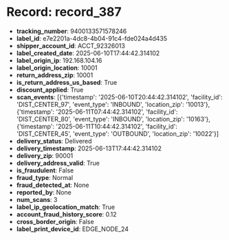 # Record: record_387

- **tracking_number**: 9400133571578246
- **label_id**: e7e2201a-4dc8-4b04-91c4-fde024a4d435
- **shipper_account_id**: ACCT_92326013
- **label_created_date**: 2025-06-10T17:44:42.314102
- **label_origin_ip**: 192.168.104.16
- **label_origin_location**: 10001
- **return_address_zip**: 10001
- **is_return_address_us_based**: True
- **discount_applied**: True
- **scan_events**: [{'timestamp': '2025-06-10T20:44:42.314102', 'facility_id': 'DIST_CENTER_97', 'event_type': 'INBOUND', 'location_zip': '10013'}, {'timestamp': '2025-06-11T07:44:42.314102', 'facility_id': 'DIST_CENTER_80', 'event_type': 'INBOUND', 'location_zip': '10163'}, {'timestamp': '2025-06-11T10:44:42.314102', 'facility_id': 'DIST_CENTER_45', 'event_type': 'OUTBOUND', 'location_zip': '10022'}]
- **delivery_status**: Delivered
- **delivery_timestamp**: 2025-06-13T17:44:42.314102
- **delivery_zip**: 90001
- **delivery_address_valid**: True
- **is_fraudulent**: False
- **fraud_type**: Normal
- **fraud_detected_at**: None
- **reported_by**: None
- **num_scans**: 3
- **label_ip_geolocation_match**: True
- **account_fraud_history_score**: 0.12
- **cross_border_origin**: False
- **label_print_device_id**: EDGE_NODE_24